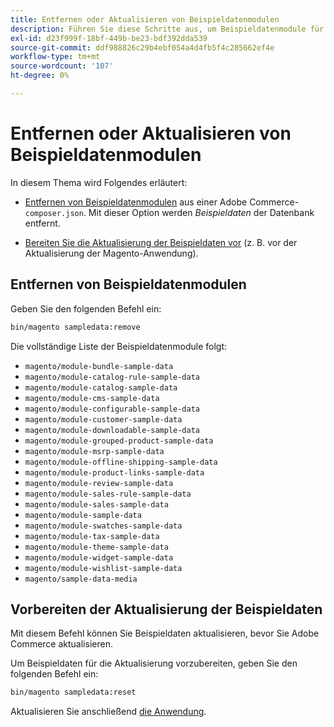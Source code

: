 ```yaml
---
title: Entfernen oder Aktualisieren von Beispieldatenmodulen
description: Führen Sie diese Schritte aus, um Beispieldatenmodule für Adobe Commerce zu verwalten.
exl-id: d23f999f-18bf-449b-be23-bdf392dda539
source-git-commit: ddf988826c29b4ebf054a4d4fb5f4c285662ef4e
workflow-type: tm+mt
source-wordcount: '107'
ht-degree: 0%

---
```


# Entfernen oder Aktualisieren von Beispieldatenmodulen

In diesem Thema wird Folgendes erläutert:

* [Entfernen von Beispieldatenmodulen](#remove-sample-data-modules) aus einer Adobe Commerce-`composer.json`. Mit dieser Option werden *Beispieldaten* der Datenbank entfernt.

* [Bereiten Sie die Aktualisierung der Beispieldaten vor](#prepare-to-update-sample-data) (z. B. vor der Aktualisierung der Magento-Anwendung).

## Entfernen von Beispieldatenmodulen

Geben Sie den folgenden Befehl ein:

```bash
bin/magento sampledata:remove
```

Die vollständige Liste der Beispieldatenmodule folgt:

* `magento/module-bundle-sample-data`
* `magento/module-catalog-rule-sample-data`
* `magento/module-catalog-sample-data`
* `magento/module-cms-sample-data`
* `magento/module-configurable-sample-data`
* `magento/module-customer-sample-data`
* `magento/module-downloadable-sample-data`
* `magento/module-grouped-product-sample-data`
* `magento/module-msrp-sample-data`
* `magento/module-offline-shipping-sample-data`
* `magento/module-product-links-sample-data`
* `magento/module-review-sample-data`
* `magento/module-sales-rule-sample-data`
* `magento/module-sales-sample-data`
* `magento/module-sample-data`
* `magento/module-swatches-sample-data`
* `magento/module-tax-sample-data`
* `magento/module-theme-sample-data`
* `magento/module-widget-sample-data`
* `magento/module-wishlist-sample-data`
* `magento/sample-data-media`

## Vorbereiten der Aktualisierung der Beispieldaten

Mit diesem Befehl können Sie Beispieldaten aktualisieren, bevor Sie Adobe Commerce aktualisieren.

Um Beispieldaten für die Aktualisierung vorzubereiten, geben Sie den folgenden Befehl ein:

```bash
bin/magento sampledata:reset
```

Aktualisieren Sie anschließend [die Anwendung](../tutorials/uninstall.md#update-the-application).
